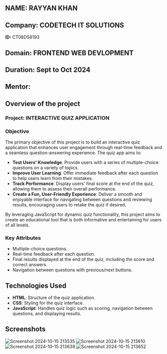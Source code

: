 ## **NAME:** RAYYAN KHAN
## **Company:** CODETECH IT SOLUTIONS
 **ID:** CT08DS8193
## **Domain:** FRONTEND WEB DEVLOPMENT
## **Duration:** Sept to Oct 2024
## **Mentor:** 


## Overview of the project

### Project: INTERACTIVE QUIZ APPLICATION

### Objective 
The primary objective of this project is to build an interactive quiz application that enhances user engagement through real-time feedback and a seamless question-answering experience. The quiz app aims to:

- **Test Users' Knowledge**: Provide users with a series of multiple-choice questions on a variety of topics.
- **Improve User Learning**: Offer immediate feedback after each question to help users learn from their mistakes.
- **Track Performance**: Display users' final score at the end of the quiz, allowing them to assess their overall performance.
- **Create a Fun, User-Friendly Experience**: Deliver a smooth and enjoyable interface for navigating between questions and reviewing results, encouraging users to retake the quiz if desired.
  
By leveraging JavaScript for dynamic quiz functionality, this project aims to create an educational tool that is both informative and entertaining for users of all levels.

### Key Attributes
- Multiple-choice questions.
- Real-time feedback after each question.
- Final results displayed at the end of the quiz, including the score and correct answers.
- Navigation between questions with previous/next buttons.

## Technologies Used
- **HTML**: Structure of the quiz application.
- **CSS**: Styling for the quiz interface.
- **JavaScript**: Handles quiz logic such as scoring, navigation between questions, and displaying results.

## Screenshots
![Screenshot 2024-10-15 213535](https://github.com/user-attachments/assets/391df275-7b2e-4861-b3a9-ca9c8db62cb2)
![Screenshot 2024-10-15 213610](https://github.com/user-attachments/assets/2f9667c0-e447-4a9d-b500-85110b2acbf2)
![Screenshot 2024-10-15 213639](https://github.com/user-attachments/assets/867543a7-1841-479a-8319-d26fd36a84bf)
![Screenshot 2024-10-15 213652](https://github.com/user-attachments/assets/b1748819-efd5-40b8-acc4-49b27fb5e237)


